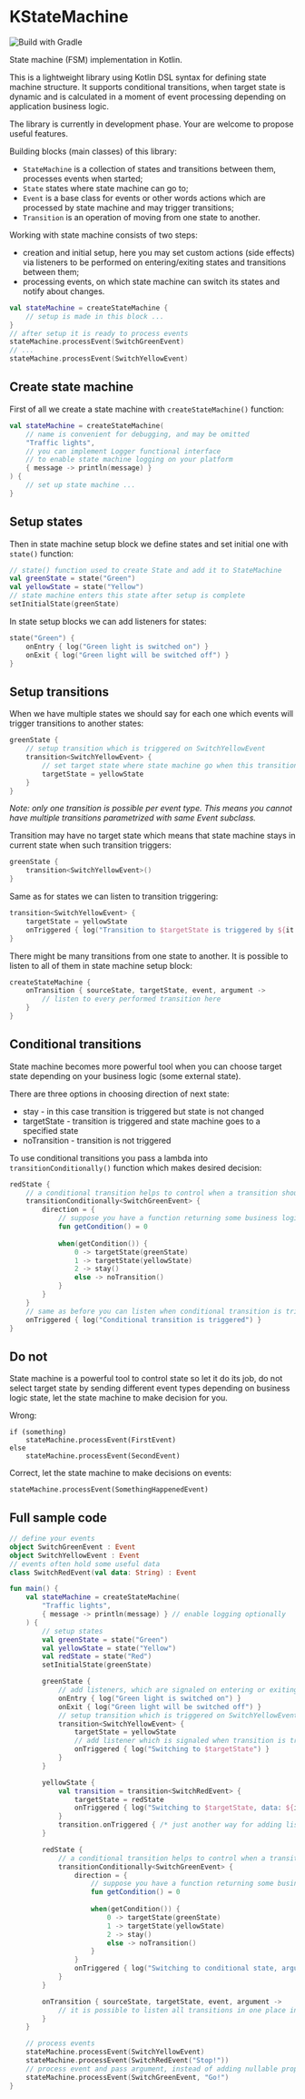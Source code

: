 # KStateMachine

![Build with Gradle](https://github.com/nsk90/kstatemachine/workflows/Build%20with%20Gradle/badge.svg)

State machine (FSM) implementation in Kotlin.

This is a lightweight library using Kotlin DSL syntax for defining state machine structure.
It supports conditional transitions, when target state is dynamic 
and is calculated in a moment of event processing depending on application business logic.

The library is currently in development phase. Your are welcome to propose useful features.

Building blocks (main classes) of this library:
* `StateMachine` is a collection of states and transitions between them, processes events when started;
* `State` states where state machine can go to;
* `Event` is a base class for events or other words actions which are processed by state machine and may trigger transitions;
* `Transition` is an operation of moving from one state to another.

Working with state machine consists of two steps:
* creation and initial setup, here you may set custom actions (side effects) via listeners
 to be performed on entering/exiting states and transitions between them;
* processing events, on which state machine can switch its states and notify about changes.
```kotlin
val stateMachine = createStateMachine {
    // setup is made in this block ...
}
// after setup it is ready to process events
stateMachine.processEvent(SwitchGreenEvent)
// ...
stateMachine.processEvent(SwitchYellowEvent)
```

## Create state machine
First of all we create a state machine with `createStateMachine()` function:
```kotlin
val stateMachine = createStateMachine(
    // name is convenient for debugging, and may be omitted
    "Traffic lights",
    // you can implement Logger functional interface 
    // to enable state machine logging on your platform
    { message -> println(message) } 
) {
    // set up state machine ...
}
```

## Setup states
Then in state machine setup block we define states and set initial one with `state()` function:
```kotlin
// state() function used to create State and add it to StateMachine
val greenState = state("Green")
val yellowState = state("Yellow")
// state machine enters this state after setup is complete
setInitialState(greenState)
```

In state setup blocks we can add listeners for states:
```kotlin
state("Green") {
    onEntry { log("Green light is switched on") }
    onExit { log("Green light will be switched off") }
}
```

## Setup transitions
When we have multiple states we should say for each one which events will trigger transitions to another states:
```kotlin
greenState {
    // setup transition which is triggered on SwitchYellowEvent
    transition<SwitchYellowEvent> {
        // set target state where state machine go when this transition if performed
        targetState = yellowState
    }
}
```
_Note: only one transition is possible per event type. 
This means you cannot have multiple transitions parametrized with same Event subclass._

Transition may have no target state which means that state machine stays in current state when such transition triggers:
```kotlin
greenState {
    transition<SwitchYellowEvent>()
}
```

Same as for states we can listen to transition triggering:
```kotlin
transition<SwitchYellowEvent> {
    targetState = yellowState
    onTriggered { log("Transition to $targetState is triggered by ${it.event}") }
}
```

There might be many transitions from one state to another. It is possible to listen to all of them in state machine setup block:
```kotlin
createStateMachine {
    onTransition { sourceState, targetState, event, argument ->
        // listen to every performed transition here
    }
}
``` 

## Conditional transitions
State machine becomes more powerful tool when you can choose target state depending on your business logic (some external state).

There are three options in choosing direction of next state:
* stay - in this case transition is triggered but state is not changed
* targetState - transition is triggered and state machine goes to a specified state
* noTransition - transition is not triggered

To use conditional transitions you pass a lambda into `transitionConditionally()` function which makes desired decision: 
```kotlin
redState {
    // a conditional transition helps to control when a transition should be triggered and determine its target state
    transitionConditionally<SwitchGreenEvent> {
        direction = {
            // suppose you have a function returning some business logic state which may differ
            fun getCondition() = 0 
            
            when(getCondition()) {
                0 -> targetState(greenState)
                1 -> targetState(yellowState)
                2 -> stay()
                else -> noTransition()
            }
        }
    }
    // same as before you can listen when conditional transition is triggered
    onTriggered { log("Conditional transition is triggered") }
}
```

## Do not
State machine is a powerful tool to control state so let it do its job, 
do not select target state by sending different event types depending on business logic state, 
let the state machine to make decision for you.

Wrong:
```kotin
if (something)
    stateMachine.processEvent(FirstEvent)
else 
    stateMachine.processEvent(SecondEvent)
```
Correct, let the state machine to make decisions on events:
```kotin
stateMachine.processEvent(SomethingHappenedEvent)
```
    

## Full sample code
```kotlin
// define your events
object SwitchGreenEvent : Event
object SwitchYellowEvent : Event
// events often hold some useful data
class SwitchRedEvent(val data: String) : Event

fun main() {
    val stateMachine = createStateMachine(
        "Traffic lights",
        { message -> println(message) } // enable logging optionally
    ) {
        // setup states
        val greenState = state("Green")
        val yellowState = state("Yellow")
        val redState = state("Red")
        setInitialState(greenState)

        greenState {
            // add listeners, which are signaled on entering or exiting from the state
            onEntry { log("Green light is switched on") }
            onExit { log("Green light will be switched off") }
            // setup transition which is triggered on SwitchYellowEvent
            transition<SwitchYellowEvent> {
                targetState = yellowState
                // add listener which is signaled when transition is triggered
                onTriggered { log("Switching to $targetState") }
            }
        }

        yellowState {
            val transition = transition<SwitchRedEvent> {
                targetState = redState
                onTriggered { log("Switching to $targetState, data: ${it.event.data}") }
            }
            transition.onTriggered { /* just another way for adding listeners*/ }
        }

        redState {
            // a conditional transition helps to control when a transition should be triggered and determine its target state
            transitionConditionally<SwitchGreenEvent> {
                direction = {
                    // suppose you have a function returning some business logic state which may differ
                    fun getCondition() = 0 
                    
                    when(getCondition()) {
                        0 -> targetState(greenState)
                        1 -> targetState(yellowState)
                        2 -> stay()
                        else -> noTransition()
                    }
                }
                onTriggered { log("Switching to conditional state, argument: ${it.argument}") }
            }
        }

        onTransition { sourceState, targetState, event, argument ->
            // it is possible to listen all transitions in one place instead of listening each transition separately
        }
    }

    // process events
    stateMachine.processEvent(SwitchYellowEvent)
    stateMachine.processEvent(SwitchRedEvent("Stop!"))
    // process event and pass argument, instead of adding nullable property to event class
    stateMachine.processEvent(SwitchGreenEvent, "Go!")
}
```